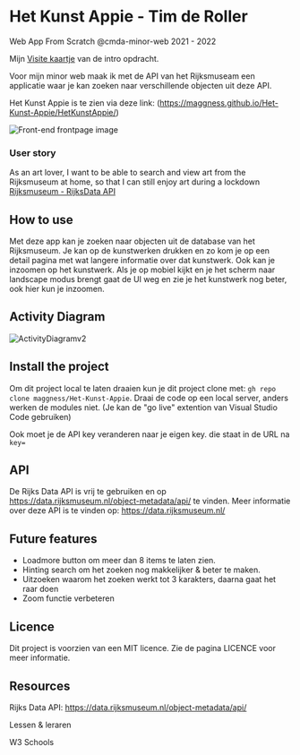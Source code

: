 # Het Kunst Appie - Tim de Roller
Web App From Scratch @cmda-minor-web 2021 - 2022

Mijn [Visite kaartje](https://maggness.github.io/Het-Kunst-Appie/visitekaartje/) van de intro opdracht.

Voor mijn minor web maak ik met de API van het Rijksmuseam een applicatie waar je kan zoeken naar verschillende objecten uit deze API.

Het Kunst Appie is te zien via deze link: (https://maggness.github.io/Het-Kunst-Appie/HetKunstAppie/)

![Front-end frontpage image](https://user-images.githubusercontent.com/30145681/157264964-a8900826-9802-4eb3-a5a7-f0be3a5e7089.png)

### User story

As an art lover, I want to be able to search and view art from the Rijksmuseum at home, so that I can still enjoy art during a lockdown [Rijksmuseum - RijksData API](https://github.com/cmda-minor-web/web-app-from-scratch-2122/blob/main/course/rijksmuseum.md)

## How to use

Met deze app kan je zoeken naar objecten uit de database van het Rijksmuseum. Je kan op de kunstwerken drukken en zo kom je op een detail pagina met wat langere informatie over dat kunstwerk. Ook kan je inzoomen op het kunstwerk. Als je op mobiel kijkt en je het scherm naar landscape modus brengt gaat de UI weg en zie je het kunstwerk nog beter, ook hier kun je inzoomen.

## Activity Diagram

![ActivityDiagramv2](https://user-images.githubusercontent.com/30145681/157262389-a4c0351b-0c98-4d8f-a094-7c6c11686c94.png)

## Install the project

Om dit project local te laten draaien kun je dit project clone met: `gh repo clone maggness/Het-Kunst-Appie`. Draai de code op een local server, anders werken de modules niet. (Je kan de "go live" extention van Visual Studio Code gebruiken)

Ook moet je de API key veranderen naar je eigen key. die staat in de URL na `key=`

## API 

De Rijks Data API is vrij te gebruiken en op https://data.rijksmuseum.nl/object-metadata/api/ te vinden. Meer informatie over deze API is te vinden op: https://data.rijksmuseum.nl/

## Future features

- Loadmore button om meer dan 8 items te laten zien.
- Hinting search om het zoeken nog makkelijker & beter te maken.
- Uitzoeken waarom het zoeken werkt tot 3 karakters, daarna gaat het raar doen
- Zoom functie verbeteren

## Licence

Dit project is voorzien van een MIT licence. Zie de pagina LICENCE voor meer informatie.

## Resources

Rijks Data API: https://data.rijksmuseum.nl/object-metadata/api/

Lessen & leraren

W3 Schools
